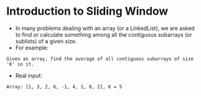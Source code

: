 # Introduction to Sliding Window
- In many problems dealing with an array (or a LinkedList), we are asked to find or calculate something among all the contiguous subarrays (or sublists) of a given size.
- For example:

`Given an array, find the average of all contiguous subarrays of size 'K' in it.`
- Real input:
```
Array: [1, 3, 2, 6, -1, 4, 1, 8, 2], K = 5
```